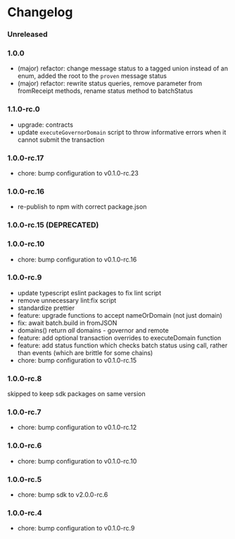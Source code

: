 # Changelog

### Unreleased

### 1.0.0

- (major) refactor: change message status to a tagged union instead of an enum,
  added the root to the `proven` message status
- (major) refactor: rewrite status queries, remove parameter from fromReceipt methods, rename status method to batchStatus

### 1.1.0-rc.0

- upgrade: contracts
- update `executeGovernorDomain` script to throw informative errors when it cannot submit the transaction

### 1.0.0-rc.17

- chore: bump configuration to v0.1.0-rc.23

### 1.0.0-rc.16

- re-publish to npm with correct package.json

### 1.0.0-rc.15 (DEPRECATED)

### 1.0.0-rc.10

- chore: bump configuration to v0.1.0-rc.16

### 1.0.0-rc.9

- update typescript eslint packages to fix lint script
- remove unnecessary lint:fix script
- standardize prettier
- feature: upgrade functions to accept nameOrDomain (not just domain)
- fix: await batch.build in fromJSON
- domains() return _all_ domains - governor and remote
- feature: add optional transaction overrides to executeDomain function
- feature: add status function which checks batch status using call, rather than events (which are brittle for some chains)
- chore: bump configuration to v0.1.0-rc.15

### 1.0.0-rc.8

skipped to keep sdk packages on same version

### 1.0.0-rc.7

- chore: bump configuration to v0.1.0-rc.12

### 1.0.0-rc.6

- chore: bump configuration to v0.1.0-rc.10

### 1.0.0-rc.5

- chore: bump sdk to v2.0.0-rc.6

### 1.0.0-rc.4

- chore: bump configuration to v0.1.0-rc.9
